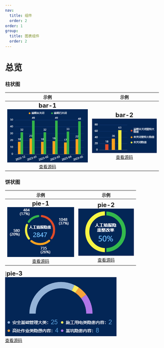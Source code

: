```yaml
---
nav:
  title: 组件
  order: 2
order: 1
group:
  title: 图表组件
  order: 2
---
```


<style>
.title {
  font-size: 20px;
  font-weight: bold;
}
.img {
}
</style>

# 总览

### 柱状图

|                                                              示例                                                               |                                                              示例                                                               |
| :-----------------------------------------------------------------------------------------------------------------------------: | :-----------------------------------------------------------------------------------------------------------------------------: |
| <span class="title">bar-1</span><br><img class="img" src="../assets/screen-component/bar1.png"><br>[查看源码](./chart-bar-1.md) | <span class="title">bar-2</span><br><img class="img" src="../assets/screen-component/bar2.png"><br>[查看源码](./chart-bar-1.md) |

### 饼状图

|                                                              示例                                                               |                                                              示例                                                               |
| :-----------------------------------------------------------------------------------------------------------------------------: | :-----------------------------------------------------------------------------------------------------------------------------: |
| <span class="title">pie-1</span><br><img class="img" src="../assets/screen-component/pie1.png"><br>[查看源码](./chart-pie-1.md) | <span class="title">pie-2</span><br><img class="img" src="../assets/screen-component/pie2.png"><br>[查看源码](./chart-pie-2.md) |

|<span class="title">pie-3</span><br><img class="img" src="../assets/screen-component/pie3.png"><br>[查看源码](./chart-pie-3.md)
